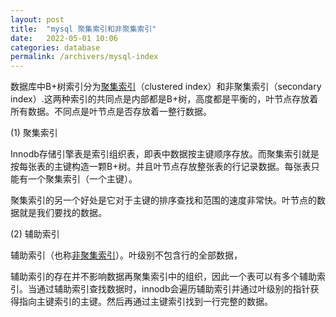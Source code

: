 ```yaml
---
layout: post
title:  "mysql 聚集索引和非聚集索引"
date:   2022-05-01 10:06
categories: database
permalink: /archivers/mysql-index
---
```




数据库中B+树索引分为[聚集索引](https://so.csdn.net/so/search?q=%E8%81%9A%E9%9B%86%E7%B4%A2%E5%BC%95&spm=1001.2101.3001.7020)（clustered index）和非聚集索引（secondary index）.这两种索引的共同点是内部都是B+树，高度都是平衡的，叶节点存放着所有数据。不同点是叶节点是否存放着一整行数据。

(1) 聚集索引

Innodb存储引擎表是索引组织表，即表中数据按主键顺序存放。而聚集索引就是按每张表的主键构造一颗B+树。并且叶节点存放整张表的行记录数据。每张表只能有一个聚集索引（一个主键）。

聚集索引的另一个好处是它对于主键的排序查找和范围的速度非常快。叶节点的数据就是我们要找的数据。

(2) 辅助索引

辅助索引（也称[非聚集索引](https://so.csdn.net/so/search?q=%E9%9D%9E%E8%81%9A%E9%9B%86%E7%B4%A2%E5%BC%95&spm=1001.2101.3001.7020)）。叶级别不包含行的全部数据，

辅助索引的存在并不影响数据再聚集索引中的组织，因此一个表可以有多个辅助索引。当通过辅助索引查找数据时，innodb会遍历辅助索引并通过叶级别的指针获得指向主键索引的主键。然后再通过主键索引找到一行完整的数据。